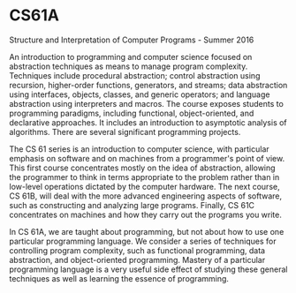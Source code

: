 # CS61A
Structure and Interpretation of Computer Programs - Summer 2016

An introduction to programming and computer science focused on abstraction techniques as means to manage program complexity. Techniques include procedural abstraction; control abstraction using recursion, higher-order functions, generators, and streams; data abstraction using interfaces, objects, classes, and generic operators; and language abstraction using interpreters and macros. The course exposes students to programming paradigms, including functional, object-oriented, and declarative approaches. It includes an introduction to asymptotic analysis of algorithms. There are several significant programming projects.

The CS 61 series is an introduction to computer science, with particular emphasis on software and on machines from a programmer's point of view. This first course concentrates mostly on the idea of abstraction, allowing the programmer to think in terms appropriate to the problem rather than in low-level operations dictated by the computer hardware. The next course, CS 61B, will deal with the more advanced engineering aspects of software, such as constructing and analyzing large programs. Finally, CS 61C concentrates on machines and how they carry out the programs you write.

In CS 61A, we are taught about programming, but not about how to use one particular programming language. We consider a series of techniques for controlling program complexity, such as functional programming, data abstraction, and object-oriented programming. Mastery of a particular programming language is a very useful side effect of studying these general techniques as well as learning the essence of programming.
